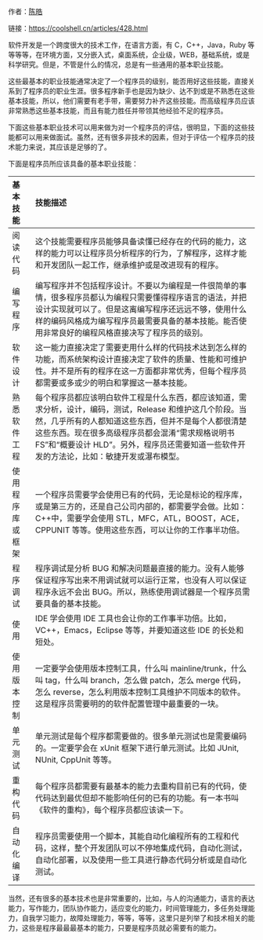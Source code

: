 作者：[陈皓](https://coolshell.cn/articles/author/haoel)

链接：https://coolshell.cn/articles/428.html

软件开发是一个跨度很大的技术工作，在语言方面，有 C，C++，Java，Ruby 等等等等，在环境方面，又分嵌入式，桌面系统，企业级，WEB，基础系统，或是科学研究。但是，不管是什么的情况，总是有一些通用的基本职业技能。

这些最基本的职业技能通常决定了一个程序员的级别，能否用好这些技能，直接关系到了程序员的职业生涯。很多程序新手也是因为缺少、达不到或是不熟悉在这些基本技能，所以，他们需要有老手带，需要努力补齐这些技能。而高级程序员应该非常熟悉这些基本技能，而且有能力胜任并带领其他经验不足的程序员。

下面这些基本职业技术可以用来做为对一个程序员的评估，很明显，下面的这些技能都可以用来做面试。虽然，还有很多非技术的因素，但对于评估一个程序员的技术能力来说，其应该是足够的了。

下面是程序员所应该具备的基本职业技能：

| 基本技能         | 技能描述                                                                                                                                                                                                                                                                                                              |
| :-------------   | :--                                                                                                                                                                                                                                                                                                                   |
| 阅读代码         | 这个技能需要程序员能够具备读懂已经存在的代码的能力，这样的能力可以让程序员分析程序的行为，了解程序，这样才能和开发团队一起工作，继承维护或是改进现有的程序。                                                                                                                                                          |
| 编写程序         | 编写程序并不包括程序设计。不要以为编程是一件很简单的事情，很多程序员都认为编程只需要懂得程序语言的语法，并把设计实现就可以了。但是这离编写程序还远远不够，使用什么样的编码风格成为编写程序员最需要具备的基本技能。能否使用非常良好的编程风格直接决写了程序员的级别。                                                  |
| 软件设计         | 这一能力直接决定了需要吏用什么样的代码技术达到怎么样的功能，而系统架构设计直接决定了软件的质量、性能和可维护性。并不是所有的程序在这一方面都非常优秀，但每个程序员都需要或多或少的明白和掌握这一基本技能。                                                                                                            |
| 熟悉软件工程     | 每个程序员都应该明白软件工程是什么东西，都应该知道，需求分析，设计，编码，测试，Release 和维护这几个阶段。当然，几乎所有的人都知道这些东西，但并不是每个人都很清楚这些东西。现在很多高级程序员都会混淆“需求规格说明书 FS”和“概要设计 HLD”。另外，程序员还需要知道一些软件开发的方法论，比如：敏捷开发或瀑布模型。 |
| 使用程序库或框架 | 一个程序员需要学会使用已有的代码，无论是标论的程序库，或是第三方的，还是自己公司内部的，都需要学会做。比如：C++中，需要学会使用 STL，MFC，ATL，BOOST，ACE，CPPUNIT 等等。使用这些东西，可以让你的工作事半功倍。                                                                                                       |
| 程序调试         | 程序调试是分析 BUG 和解决问题最直接的能力。没有人能够保证程序写出来不用调试就可以运行正常，也没有人可以保证程序永远不会出 BUG。所以，熟练使用调试器是一个程序员需要具备的基本技能。                                                                                                                                   |
| 使用             | IDE    学会使用 IDE 工具也会让你的工作事半功倍。比如，VC++，Emacs，Eclipse 等等，并要知道这些 IDE 的长处和短处。                                                                                                                                                                                                      |
| 使用版本控制     | 一定要学会使用版本控制工具，什么叫 mainline/trunk，什么叫 tag，什么叫 branch，怎么做 patch，怎么 merge 代码，怎么 reverse，怎么利用版本控制工具维护不同版本的软件。这是程序员需要明的的软件配置管理中最重要的一块。                                                                                                   |
| 单元测试         | 单元测试是每个程序都需要做的。很多单元测试也是需要编码的。一定要学会在 xUnit 框架下进行单元测试。比如 JUnit, NUnit, CppUnit 等等。                                                                                                                                                                                    |
| 重构代码         | 每个程序员都需要有最基本的能力去重构目前已有的代码，使代码达到最优但却不能影响任何的已有的功能。有一本书叫《软件的重构》，每个程序员都应该读一下。                                                                                                                                                                    |
| 自动化编译       | 程序员需要使用一个脚本，其能自动化编程所有的工程和代码，这样，整个开发团队可以不停地集成代码，自动化测试，自动化部署，以及使用一些工具进行静态代码分析或是自动化测试。                                                                                                                                                |

当然，还有很多的基本技术也是非常重要的，比如，与人的沟通能力，语言的表达能力，写作能力，团队协作能力，适应变化的能力，时间管理能力，多任务处理能力，自我学习能力，故障处理能力，等等，等等，这里只是列举了和技术相关的能力，这些是程序最最最基本的能力，只要是程序员就必需要有的能力。